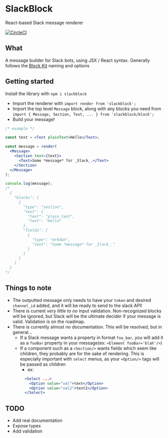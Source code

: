 # SlackBlock
React-based Slack message renderer

[![CircleCI](https://circleci.com/gh/kolyaventuri/block/tree/master.svg?style=svg)](https://circleci.com/gh/kolyaventuri/block/tree/master)

## What
A message builder for Slack bots, using JSX / React syntax. Generally follows the [Block Kit](https://api.slack.com/block-kit) naming and options

## Getting started
Install the library with `npm i slackblock`

- Import the renderer with `import render from 'slackblock';`
- Import the top level `Message` block, along with any blocks you need from `import { Message, Section, Text, ... } from 'slackblock/block';`
- Build your message!
```jsx
/* example */

const text = <Text plainText>Hello</Text>;

const message = render(
  <Message>
    <Section text={text}>
      <Text>Some *message* for _Slack_.</Text>
    </Section>
  </Message>
);

console.log(message);
/*
  {
    "blocks": [
      {
        "type": "section",
        "text": {
          "text": "plain_text",
          "text": "Hello"
        },
        "fields": [
          {
            "type": "mrkdwn",
            "text": "Some *message* for _Slack_."
          }
        ]
      }
    ]
  }
*/
```

## Things to note
- The outputted message only needs to have your `token` and desired `channel_id` added, and it will be ready to send to the slack API!
- There is current _very little to no_ input validation. Non-recognized blocks will be ignored, but Slack will be the ultimate decider if your message is valid. Validation is on the roadmap.
- There is currently almost no documentation. This will be resolved, but in general...
  - If a Slack message wants a property in format `foo_bar`, you will add it as a `fooBar` property in your message(ex: `<Element fooBar='blah'/>`)
  - If a component such as a `<Section/>` wants fields which seem like children, they probably are for the sake of rendering. This is especially important with `select` menus, as your `<Option/>` tags will be passed as children
    - ex:
     ```jsx
       <Select ...>
         <Option value="val">text</Option>
         <Option value="val2">text2</Option>
       </Select>
     ``` 


## TODO
- Add real documentation
- Expose types
- Add validation
